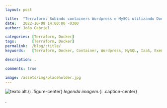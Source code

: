 ```yaml
---
layout: post

title:  "Terraform: Subindo containers Wordpress e MySQL utilizando Docker Provider"
date:   2022-10-08 14:00:00 -0300
author: João Gabriel

categories: [Terraform, Docker]
tags: 		[Terraform, Docker]
permalink: 	/blog/:title/
keywords: 	[Terraform, Docker, Container, Wordpress, MySQL, IaaS, Exemplo, Compose, DevOps]

description: .

comments: true

image: /assets/img/placeholder.jpg
---
```


![texto alt.]({{page.image}}){: .figure-center}
*legenda imagem.*{: .caption-center}

.
